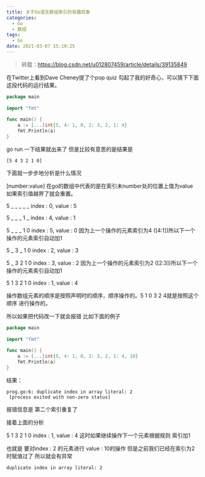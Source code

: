 ```yaml
---
title: 关于Go语言数组索引的有趣现象
categories:
  - Go
  - 数组
tags:
  - Go
date: 2021-03-07 15:19:25
---
```


> 转载：https://blog.csdn.net/u012807459/article/details/39135849

在Twitter上看到Dave Cheney提了个pop quiz  勾起了我的好奇心，可以猜下下面这段代码的运行结果。

```go
package main
 
import "fmt"
 
func main() {
	a := [...]int{5, 4: 1, 0, 2: 3, 2, 1: 4}
	fmt.Println(a)
}
```

go run 一下结果就出来了 但是比较有意思的是结果是

```text
[5 4 3 2 1 0]
```

下面就一步步地分析是什么情况

[number:value] 在go的数组中代表的是在索引未number处的位置上值为value 如果索引值越界了就会重置。

5 _ _ _ _ _   index : 0, value : 5

5 _ _ _ 1 _   index : 4, value : 1

5 _ _ _ 1 0   index : 5, value : 0 因为上一个操作的元素索引为4 ([4:1])所以下一个操作的元素索引自动加1

5 _ 3 _ 1 0   index : 2, value : 3

5 _ 3 2 1 0   index : 3, value : 2 因为上一个操作的元素索引为2 ([2:3])所以下一个操作的元素索引自动加1 

5 1 3 2 1 0   index : 1, value : 4

操作数组元素的顺序是按照声明时的顺序，顺序操作的。5 1 0 3 2 4就是按照这个顺序 进行操作的。

所以如果把代码改一下就会报错 比如下面的例子

```go
package main
 
import "fmt"
 
func main() {
	a := [...]int{5, 4: 1, 0, 2: 3, 2, 1: 4, 10}
	fmt.Println(a)
}
```

结果：

```text
prog.go:6: duplicate index in array literal: 2
 [process exited with non-zero status]
```

报错信息是 第二个索引重复了

接着上面的分析

5 1 3 2 1 0 index : 1, value : 4 这时如果继续操作下一个元素根据规则 索引加1

也就是 要对index : 2 的元素进行 value : 10的操作 但是之前我们已经在索引为2时赋值过了 所以就会有异常

```text
duplicate index in array literal: 2
```

